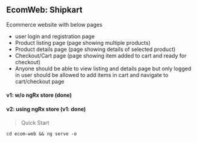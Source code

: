 ## EcomWeb: Shipkart
Ecommerce website with below pages
 - user login and registration page
 - Product listing page (page showing multiple products)
 - Product details page (page showing details of selected product)
 - Checkout/Cart page (page showing item added to cart and ready for checkout)  
- Anyone should be able to view listing and details page but only logged in user should be allowed to add items in cart and navigate to cart/checkout page

#### v1: w/o ngRx store (done)
#### v2: using ngRx store (v1: done)  

> Quick Start
```
cd ecom-web && ng serve -o
```
